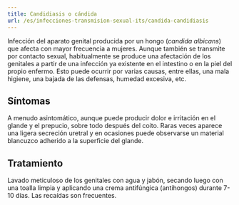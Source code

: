 ```yaml
---
title: Candidiasis o cándida
url: /es/infecciones-transmision-sexual-its/candida-candidiasis
---
```


Infección del aparato genital producida por un hongo (_candida albicans_) que afecta con mayor frecuencia a mujeres. Aunque también se transmite por contacto sexual, habitualmente se produce una afectación de los genitales a partir de una infección ya existente en el intestino o en la piel del propio enfermo. Esto puede ocurrir por varias causas, entre ellas, una mala higiene, una bajada de las defensas, humedad excesiva, etc.

## Síntomas

A menudo asintomático, aunque puede producir dolor e irritación en el glande y el prepucio, sobre todo después del coito. Raras veces aparece una ligera secreción uretral y en ocasiones puede observarse un material blancuzco adherido a la superficie del glande.

## Tratamiento

Lavado meticuloso de los genitales con agua y jabón, secando luego con una toalla limpia y aplicando una crema antifúngica (antihongos) durante 7-10 días. Las recaídas son frecuentes.